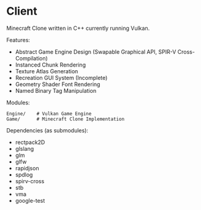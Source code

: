 # Client
Minecraft Clone written in C++ currently running Vulkan.

Features:
* Abstract Game Engine Design (Swapable Graphical API, SPIR-V Cross-Compilation)
* Instanced Chunk Rendering
* Texture Atlas Generation
* Recreation GUI System (Incomplete)
* Geometry Shader Font Rendering
* Named Binary Tag Manipulation
  
Modules:
```
Engine/    # Vulkan Game Engine
Game/      # Minecraft Clone Implementation
```

Dependencies (as submodules):
* rectpack2D
* glslang
* glm
* glfw
* rapidjson
* spdlog
* spirv-cross
* stb
* vma
* google-test
